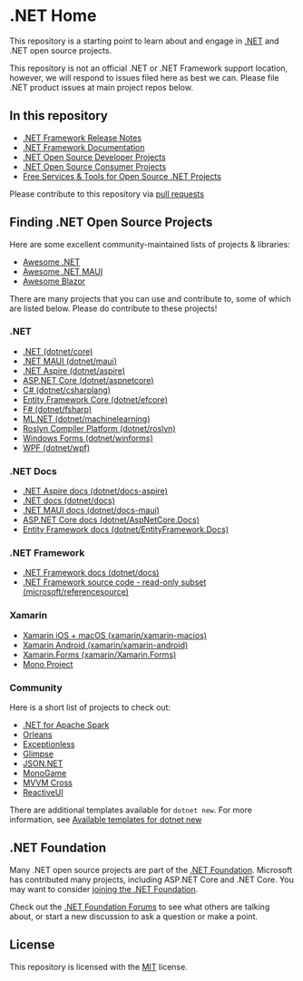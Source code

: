 # .NET Home

This repository is a starting point to learn about and engage in [.NET](https://dot.net) and .NET open source projects.

This repository is not an official .NET or .NET Framework support location, however, we will respond to issues filed here as best we can. Please file .NET product issues at main project repos below.

## In this repository

- [.NET Framework Release Notes](releases/README.md)
- [.NET Framework Documentation](Documentation/README.md)
- [.NET Open Source Developer Projects](dotnet-developer-projects.md)
- [.NET Open Source Consumer Projects](dotnet-consumer-projects.md)
- [Free Services & Tools for Open Source .NET Projects](dotnet-free-oss-services.md)

Please contribute to this repository via [pull requests](https://github.com/Microsoft/dotnet/pulls)

## Finding .NET Open Source Projects

Here are some excellent community-maintained lists of projects & libraries:

- [Awesome .NET](https://github.com/quozd/awesome-dotnet)
- [Awesome .NET MAUI](https://github.com/jsuarezruiz/awesome-dotnet-maui)
- [Awesome Blazor](https://github.com/AdrienTorris/awesome-blazor)

There are many projects that you can use and contribute to, some of which are listed below. Please do contribute to these projects!

### .NET

- [.NET (dotnet/core)](https://github.com/dotnet/core)
- [.NET MAUI (dotnet/maui)](https://github.com/dotnet/maui)
- [.NET Aspire (dotnet/aspire)](https://github.com/dotnet/aspire)
- [ASP.NET Core (dotnet/aspnetcore)](https://github.com/dotnet/aspnetcore)
- [C# (dotnet/csharplang)](https://github.com/dotnet/csharplang)
- [Entity Framework Core (dotnet/efcore)](https://github.com/dotnet/efcore)
- [F# (dotnet/fsharp)](https://github.com/dotnet/fsharp)
- [ML.NET (dotnet/machinelearning)](https://github.com/dotnet/machinelearning)
- [Roslyn Compiler Platform (dotnet/roslyn)](https://github.com/dotnet/roslyn)
- [Windows Forms (dotnet/winforms)](https://github.com/dotnet/winforms)
- [WPF (dotnet/wpf)](https://github.com/dotnet/wpf)

### .NET Docs
- [.NET Aspire docs (dotnet/docs-aspire)](https://github.com/dotnet/docs-aspire)
- [.NET docs (dotnet/docs)](https://github.com/dotnet/docs)
- [.NET MAUI docs (dotnet/docs-maui)](https://github.com/dotnet/docs-maui)
- [ASP.NET Core docs (dotnet/AspNetCore.Docs)](https://github.com/dotnet/AspNetCore.Docs)
- [Entity Framework docs (dotnet/EntityFramework.Docs)](https://github.com/dotnet/EntityFramework.Docs)

### .NET Framework

- [.NET Framework docs (dotnet/docs)](https://github.com/dotnet/docs)
- [.NET Framework source code - read-only subset (microsoft/referencesource)](https://github.com/microsoft/referencesource)

### Xamarin

- [Xamarin iOS + macOS (xamarin/xamarin-macios)](https://github.com/xamarin/xamarin-macios)
- [Xamarin Android (xamarin/xamarin-android)](https://github.com/xamarin/xamarin-android)
- [Xamarin.Forms (xamarin/Xamarin.Forms)](https://github.com/xamarin/Xamarin.Forms)
- [Mono Project](https://github.com/mono/)

### Community

Here is a short list of projects to check out:

* [.NET for Apache Spark](https://github.com/dotnet/spark)
* [Orleans](https://github.com/dotnet/orleans)
* [Exceptionless](https://github.com/exceptionless/Exceptionless)
* [Glimpse](https://github.com/Glimpse/Glimpse)
* [JSON.NET](https://github.com/JamesNK/Newtonsoft.Json)
* [MonoGame](https://github.com/MonoGame/MonoGame)
* [MVVM Cross](https://github.com/MvvmCross/MvvmCross)
* [ReactiveUI](https://github.com/reactiveui/ReactiveUI)

There are additional templates available for `dotnet new`. For more information, see [Available templates for dotnet new](https://github.com/dotnet/templating/wiki/Available-templates-for-dotnet-new)

## .NET Foundation

Many .NET open source projects are part of the
[.NET Foundation](https://www.dotnetfoundation.org/projects). Microsoft has contributed many projects, including ASP.NET Core and
.NET Core. You may want to consider [joining the .NET Foundation](https://dotnetfoundation.org/community/).

Check out the [.NET Foundation Forums](https://forums.dotnetfoundation.org/) to see what others are talking about, or start a new discussion to ask a question or make a point. 

## License

This repository is licensed with the [MIT](LICENSE) license.
